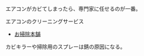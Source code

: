 エアコンがカビてしまったら、専門家に任せるのが一番。

エアコンのクリーニングサービス

- [お掃除本舗](https://www.osoujihonpo.com/)

カビキラーや掃除用のスプレーは錆の原因になる。
